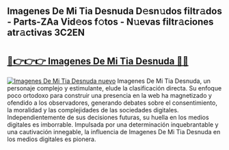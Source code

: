 ## Imagenes De Mi Tia Desnuda D𝚎sn𝚞dos filtr𝚊dos - Parts-ZAa Vid𝚎os f𝚘tos - N𝚞evas filtr𝚊ciones atr𝚊ctivas 3C2EN

# <h2><a href="http://mbcctc.tromn.icu/?c=Imagenes+De+Mi+Tia+Desnuda">🔗👉👉👉 Imagenes De Mi Tia Desnuda 🔗🔗</a></h2>

[![Imagenes De Mi Tia Desnuda nuevo](https://i.imgur.com/pEAQMta.gif)](http://mbcctc.tromn.icu/?c=Imagenes+De+Mi+Tia+Desnuda)
Imagenes De Mi Tia Desnuda, un personaje complejo y estimulante, elude la clasificación directa. Su enfoque poco ortodoxo para construir una presencia en la web ha magnetizado y ofendido a los observadores, generando debates sobre el consentimiento, la moralidad y las complejidades de las sociedades digitales. Independientemente de sus decisiones futuras, su huella en los medios digitales es imborrable. Impulsada por una determinación inquebrantable y una cautivación innegable, la influencia de Imagenes De Mi Tia Desnuda en los medios digitales es pionera.
